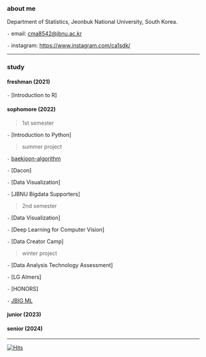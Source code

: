 
### about me

Department of Statistics, Jeonbuk National University, South Korea. 

`-` email: cma8542@jbnu.ac.kr

`-` instagram: https://www.instagram.com/ca1sdk/

--- 

### study

#### freshman (2021)

`-` [Introduction to R]

#### sophomore (2022)

> 1st semester

`-` [Introduction to Python]

> summer project

`-` [baekjoon-algorithm](https://github.com/choiminah/baekjoon-algorithm)

`-` [Dacon]

`-` [Data Visualization]

`-` [JBNU Bigdata Supporters]

> 2nd semester

`-` [Data Visualization]

`-` [Deep Learning for Computer Vision]

`-` [Data Creator Camp]

> winter project

`-` [Data Analysis Technology Assessment]

`-` [LG AImers]

`-` [HONORS]

`-` [JBIG ML](https://github.com/JBIG-DL/ML_study_winter23)

#### junior (2023)

#### senior (2024)

---

[![Hits](https://hits.seeyoufarm.com/api/count/incr/badge.svg?url=https%3A%2F%2Fgithub.com%2Fwxnav&count_bg=%23D8D7D7&title_bg=%230C0D0D&icon=&icon_color=%23E7E7E7&title=hits&edge_flat=false)](https://hits.seeyoufarm.com)


<!--
**wxnav/wxnav** is a ✨ _special_ ✨ repository because its `README.md` (this file) appears on your GitHub profile.

Here are some ideas to get you started:

- 🔭 I’m currently working on ...
- 🌱 I’m currently learning ...
- 👯 I’m looking to collaborate on ...
- 🤔 I’m looking for help with ...
- 💬 Ask me about ...
- 📫 How to reach me: ...
- 😄 Pronouns: ...
- ⚡ Fun fact: ...
-->
